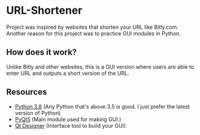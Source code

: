 # URL-Shortener

Project was inspired by websites that shorten your URL like Bitly.com. Another reason for this project was to practice GUI modules in Python.

## How does it work?
Unlike Bitly and other websites, this is a GUI version where users are able to enter URL and outputs a short version of the URL.

## Resources
* [Python 3.8](https://www.python.org/) (Any Python that's above 3.5 is good. I just prefer the latest version of Python)
* [PyQt5](https://doc.qt.io/qtforpython/)      (Main module used for making GUI.)
* [Qt Designer](https://doc.qt.io/qtcreator/creator-using-qt-designer.html) (Interface tool to build your GUI)
